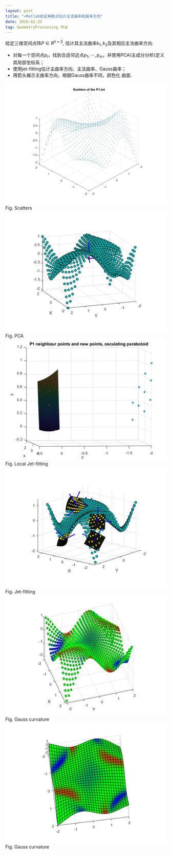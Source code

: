```yaml
---
layout: post
title: ">Matlab给定离散点估计主法曲率和曲率方向"
date: 2018-02-25
tag: GeometryProcessing 作业
---
```

给定三维空间点阵$P\in R^{n\times3}$, 估计其主法曲率$k_1, k_2$及其相应主法曲率方向.

 - 对每一个空间点$p_i$，找到合适邻近点$p_1, \cdots, p_m$，并使用PCA(主成分分析)定义其局部坐标系；
 - 使用jet-fitting估计主曲率方向、主法曲率、Gauss曲率；
 - 用箭头展示主曲率方向，根据Gauss曲率不同，颜色化 曲面.

![](/images/posts/gp_homework/7scatter.jpg)
　　　　　　　　　　　Fig. Scatters
![](/images/posts/gp_homework/7pca.jpg)
　　　　　　　　　　　Fig. PCA
![](/images/posts/gp_homework/7local.jpg)
　　　　　　　　　　　Fig. Local Jet-fitting
![](/images/posts/gp_homework/7local-jetfit.jpg)
　　　　　　　　　　　Fig. Jet-fitting
![](/images/posts/gp_homework/7curvest.jpg)
                  Fig. Gauss curvature
![](/images/posts/gp_homework/7curvature.jpg)
                  Fig. Gauss curvature
